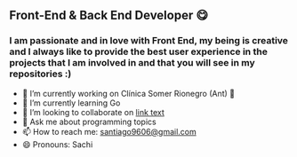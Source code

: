 <!--
**santiagoarangog/santiagoarangog** is a ✨ _special_ ✨ repository because its `README.md` (this file) appears on your GitHub profile.
-->
## Front-End & Back End Developer 😋

### I am passionate and in love with Front End, my being is creative and I always like to provide the best user experience in the projects that I am involved in and that you will see in my repositories :)

- 🔭 I’m currently working on Clínica Somer Rionegro (Ant) 🔖
- 🌱 I’m currently learning Go
- 👯 I’m looking to collaborate on [link text](https://www.sagioscode.com/)
- 💬 Ask me about programming topics
- 📫 How to reach me: santiago9606@gmail.com
- 😄 Pronouns: Sachi

